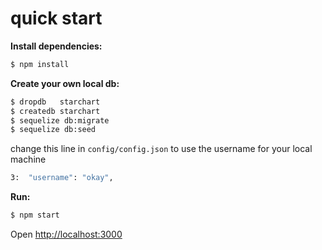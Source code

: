 quick start
=============

**Install dependencies:**

```sh
$ npm install
```

**Create your own local db:**

```sh
$ dropdb   starchart
$ createdb starchart
$ sequelize db:migrate
$ sequelize db:seed
```

change this line in `config/config.json` to use the username for your local machine

```sh
3:  "username": "okay",
```

**Run:**

```sh
$ npm start
```

Open [http://localhost:3000](http://localhost:3000)
